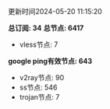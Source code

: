 更新时间2024-05-20 11:15:20

**总订阅: 34**
**总节点: 6417**
- vless节点: 7

**google ping有效节点: 643**
- v2ray节点: 90
- ss节点: 546
- trojan节点: 7
